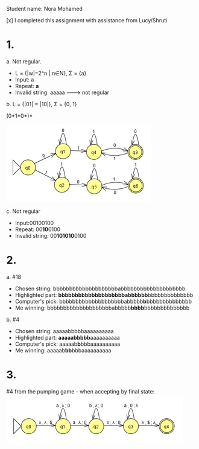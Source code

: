 Student name: Nora Mohamed

[x] I completed this assignment with assistance from Lucy/Shruti

# 1.

a. Not regular.
- L = {|w|=2^n | n∈N}, Σ = {a}
- Input: a
- Repeat: **a**
- Invalid string: aaaaa ---> not regular

b. L = {|01| = |10|}, Σ = {0, 1}

(0\*1\*0\*)\*

![1b.png](1b.png)

c. Not regular
- Input:00100100
- Repeat: 00**10**0100
- Invalid string: 00**101010**0100

# 2.

a. #18
- Chosen string: bbbbbbbbbbbbbbbbbbbbabbbbbbbbbbbbbbbbbbbb
- Highlighted part: **bbbbbbbbbbbbbbbbbbbbabbbbbb**bbbbbbbbbbbbbb
- Computer's pick: bbbbbbbbbbbbbbbbbbbbabbbbb**b**bbbbbbbbbbbbbb
- Me winning: bbbbbbbbbbbbbbbbbbbbabbbbb**bbbb**bbbbbbbbbbbbbb

b. #4
- Chosen string: aaaaabbbbbaaaaaaaaaa
- Highlighted part: **aaaaabbbbb**aaaaaaaaaa
- Computer's pick: aaaaab**b**bbbaaaaaaaaaa
- Me winning: aaaaab**bb**bbbaaaaaaaaaa

# 3.
\#4 from the pumping game - when accepting by final state:
![](3.png)


